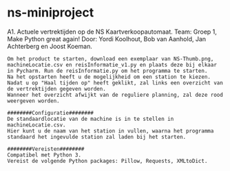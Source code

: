 # ns-miniproject
A1. Actuele vertrektijden op de NS Kaartverkoopautomaat.
Team: Groep 1, Make Python great again!
Door: Yordi Koolhout, Bob van Aanhold, Jan Achterberg en Joost Koeman.

~~~~~~~~Instructies~~~~~~~~
Om het product te starten, download een exemplaar van NS-Thumb.png, machineLocatie.csv en reisInformatie_v1.py en plaats deze bij elkaar in Pycharm. Run de reisInformatie.py om het programma te starten.
Na het opstarten heeft u de mogelijkheid om een station te kiezen. Nadat u op "Haal tijden op" heeft geklikt, zal links een overzicht van de vertrektijden gegeven worden.
Wanneer het overzicht afwijkt van de reguliere planning, zal deze rood weergeven worden.

########Configuratie########
De standaardlocatie van de machine is in te stellen in machineLocatie.csv.
Hier kunt u de naam van het station in vullen, waarna het programma standaard het ingevulde station zal laden bij het starten.

########Vereisten########
Compatibel met Python 3.
Vereist de volgende Python packages: Pillow, Requests, XMLtoDict.
